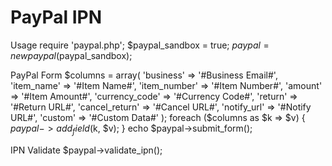 # PayPal IPN

Usage
require 'paypal.php';
$paypal_sandbox = true;
$paypal = new paypal($paypal_sandbox);

PayPal Form
$columns = array(
 'business' => '#Business Email#',
 'item_name' => '#Item Name#',
 'item_number' => '#Item Number#',
 'amount' => '#Item Amount#',
 'currency_code' => '#Currency Code#',
 'return' => '#Return URL#',
 'cancel_return' => '#Cancel URL#',
 'notify_url' => '#Notify URL#',
 'custom' => '#Custom Data#'
);
foreach ($columns as $k => $v) {
 $paypal->add_field($k, $v);
}
echo $paypal->submit_form();


IPN Validate
$paypal->validate_ipn();
